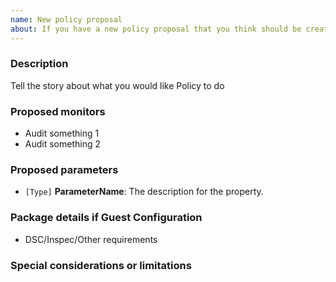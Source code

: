 ```yaml
---
name: New policy proposal
about: If you have a new policy proposal that you think should be created.
---
```

<!--
    Thank you for contributing!

    ISSUE TITLE:
    Please prefix the issue title with a proposed policy name,
    e.g. 'PolicyName: New policy proposal'

    ISSUE DESCRIPTION (this template):
    Please propose the new policy package under each header below.
-->

### Description

Tell the story about what you would like Policy to do

### Proposed monitors

- Audit something 1
- Audit something 2

### Proposed parameters

- `[Type]` **ParameterName**:  The description for the property.

### Package details if Guest Configuration

<!-- for details see http://aka.ms/gcpol -->

- DSC/Inspec/Other requirements

### Special considerations or limitations
